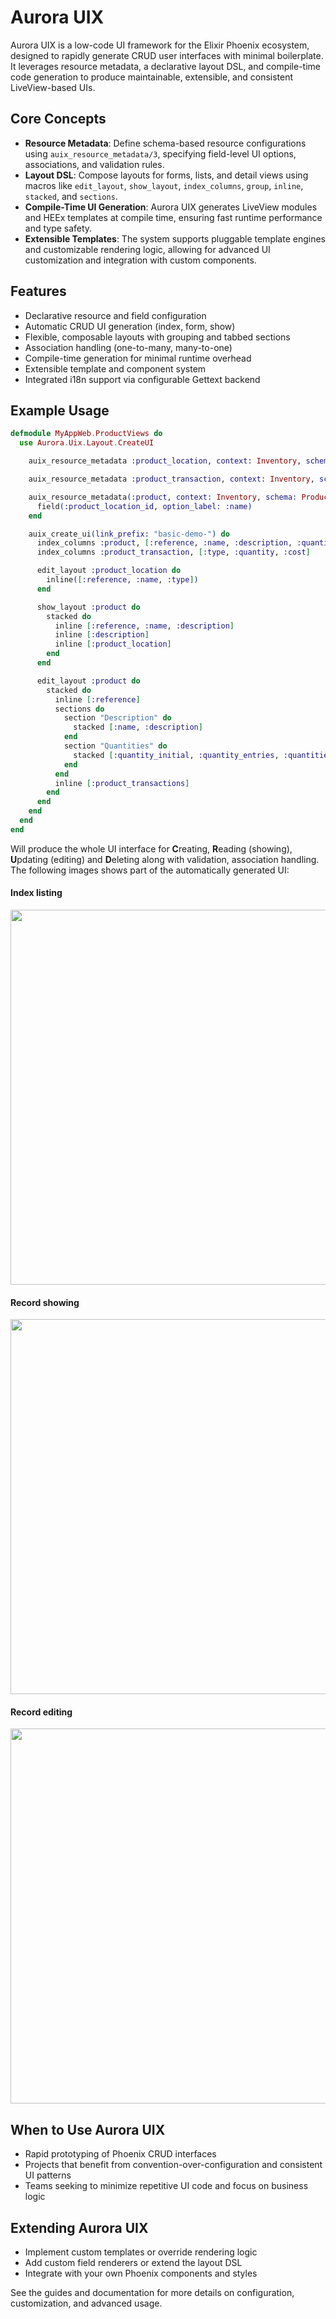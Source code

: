 # Aurora UIX

Aurora UIX is a low-code UI framework for the Elixir Phoenix ecosystem, designed to rapidly generate CRUD user interfaces with minimal boilerplate. It leverages resource metadata, a declarative layout DSL, and compile-time code generation to produce maintainable, extensible, and consistent LiveView-based UIs.

## Core Concepts

- **Resource Metadata**: Define schema-based resource configurations using `auix_resource_metadata/3`, specifying field-level UI options, associations, and validation rules.
- **Layout DSL**: Compose layouts for forms, lists, and detail views using macros like `edit_layout`, `show_layout`, `index_columns`, `group`, `inline`, `stacked`, and `sections`.
- **Compile-Time UI Generation**: Aurora UIX generates LiveView modules and HEEx templates at compile time, ensuring fast runtime performance and type safety.
- **Extensible Templates**: The system supports pluggable template engines and customizable rendering logic, allowing for advanced UI customization and integration with custom components.

## Features

- Declarative resource and field configuration
- Automatic CRUD UI generation (index, form, show)
- Flexible, composable layouts with grouping and tabbed sections
- Association handling (one-to-many, many-to-one)
- Compile-time generation for minimal runtime overhead
- Extensible template and component system
- Integrated i18n support via configurable Gettext backend

## Example Usage

```elixir
defmodule MyAppWeb.ProductViews do
  use Aurora.Uix.Layout.CreateUI

    auix_resource_metadata :product_location, context: Inventory, schema: ProductLocation

    auix_resource_metadata :product_transaction, context: Inventory, schema: ProductTransaction

    auix_resource_metadata(:product, context: Inventory, schema: Product) do
      field(:product_location_id, option_label: :name)
    end

    auix_create_ui(link_prefix: "basic-demo-") do
      index_columns :product, [:reference, :name, :description, :quantity_at_hand]
      index_columns :product_transaction, [:type, :quantity, :cost]

      edit_layout :product_location do
        inline([:reference, :name, :type])
      end

      show_layout :product do
        stacked do
          inline [:reference, :name, :description]
          inline [:description]
          inline [:product_location]
        end
      end

      edit_layout :product do
        stacked do
          inline [:reference]
          sections do
            section "Description" do
              stacked [:name, :description]
            end
            section "Quantities" do
              stacked [:quantity_initial, :quantity_entries, :quantities_exits]
            end
          end
          inline [:product_transactions]
        end
      end
    end
  end
end
```
Will produce the whole UI interface for **C**reating, **R**eading (showing), **U**pdating (editing) and **D**eleting along with validation, association handling. The following images shows part of the automatically generated UI:

#### Index listing
<img src="./assets/screenshots/index.png" width="600"/>

#### Record showing
<img src="./assets/screenshots/show.png" width="600"/>

#### Record editing
<img src="./assets/screenshots/edit.png" width="600"/>

## When to Use Aurora UIX

- Rapid prototyping of Phoenix CRUD interfaces
- Projects that benefit from convention-over-configuration and consistent UI patterns
- Teams seeking to minimize repetitive UI code and focus on business logic

## Extending Aurora UIX

- Implement custom templates or override rendering logic
- Add custom field renderers or extend the layout DSL
- Integrate with your own Phoenix components and styles

See the guides and documentation for more details on configuration, customization, and advanced usage.
